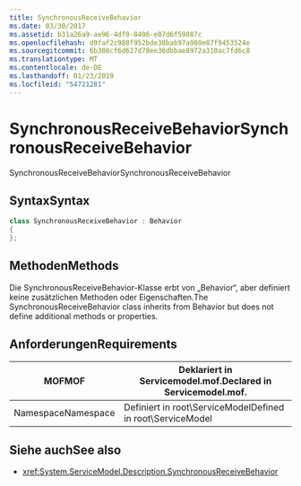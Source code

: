 ```yaml
---
title: SynchronousReceiveBehavior
ms.date: 03/30/2017
ms.assetid: b31a26a9-ae96-4df0-8406-e07d6f59087c
ms.openlocfilehash: d9faf2c988f952bde38bab97a980e87f9453524e
ms.sourcegitcommit: 6b308cf6d627d78ee36dbbae8972a310ac7fd6c8
ms.translationtype: MT
ms.contentlocale: de-DE
ms.lasthandoff: 01/23/2019
ms.locfileid: "54721281"
---
```

# <a name="synchronousreceivebehavior"></a><span data-ttu-id="88cce-102">SynchronousReceiveBehavior</span><span class="sxs-lookup"><span data-stu-id="88cce-102">SynchronousReceiveBehavior</span></span>
<span data-ttu-id="88cce-103">SynchronousReceiveBehavior</span><span class="sxs-lookup"><span data-stu-id="88cce-103">SynchronousReceiveBehavior</span></span>  
  
## <a name="syntax"></a><span data-ttu-id="88cce-104">Syntax</span><span class="sxs-lookup"><span data-stu-id="88cce-104">Syntax</span></span>  
  
```csharp
class SynchronousReceiveBehavior : Behavior  
{  
};  
```  
  
## <a name="methods"></a><span data-ttu-id="88cce-105">Methoden</span><span class="sxs-lookup"><span data-stu-id="88cce-105">Methods</span></span>  
 <span data-ttu-id="88cce-106">Die SynchronousReceiveBehavior-Klasse erbt von „Behavior“, aber definiert keine zusätzlichen Methoden oder Eigenschaften.</span><span class="sxs-lookup"><span data-stu-id="88cce-106">The SynchronousReceiveBehavior class inherits from Behavior but does not define additional methods or properties.</span></span>  
  
## <a name="requirements"></a><span data-ttu-id="88cce-107">Anforderungen</span><span class="sxs-lookup"><span data-stu-id="88cce-107">Requirements</span></span>  
  
|<span data-ttu-id="88cce-108">MOF</span><span class="sxs-lookup"><span data-stu-id="88cce-108">MOF</span></span>|<span data-ttu-id="88cce-109">Deklariert in Servicemodel.mof.</span><span class="sxs-lookup"><span data-stu-id="88cce-109">Declared in Servicemodel.mof.</span></span>|  
|---------|-----------------------------------|  
|<span data-ttu-id="88cce-110">Namespace</span><span class="sxs-lookup"><span data-stu-id="88cce-110">Namespace</span></span>|<span data-ttu-id="88cce-111">Definiert in root\ServiceModel</span><span class="sxs-lookup"><span data-stu-id="88cce-111">Defined in root\ServiceModel</span></span>|  
  
## <a name="see-also"></a><span data-ttu-id="88cce-112">Siehe auch</span><span class="sxs-lookup"><span data-stu-id="88cce-112">See also</span></span>
- <xref:System.ServiceModel.Description.SynchronousReceiveBehavior>
